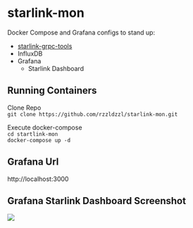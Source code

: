 # starlink-mon
Docker Compose and Grafana configs to stand up:
* [starlink-grpc-tools](https://github.com/sparky8512/starlink-grpc-tools)
* InfluxDB
* Grafana
  * Starlink Dashboard

## Running Containers
Clone Repo  
```git clone https://github.com/rzzldzzl/starlink-mon.git```  

Execute docker-compose  
```cd startlink-mon```  
```docker-compose up -d```

## Grafana Url
http://localhost:3000

## Grafana Starlink Dashboard Screenshot
![](images/ScreenShot_1.png)
